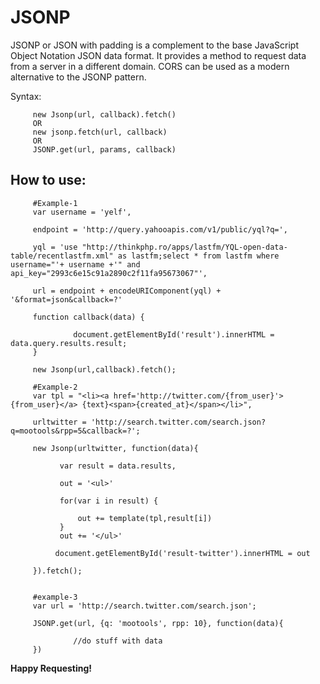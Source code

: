 JSONP
=====

JSONP or JSON with padding is a complement to the base JavaScript Object Notation JSON data format. It provides a method to
request data from a server in a different domain. CORS can be used as a modern alternative to the JSONP pattern.

Syntax:

         new Jsonp(url, callback).fetch() 
         OR
         new jsonp.fetch(url, callback)
         OR
         JSONP.get(url, params, callback)  

How to use:
-----------

         #Example-1
         var username = 'yelf',

         endpoint = 'http://query.yahooapis.com/v1/public/yql?q=',

         yql = 'use "http://thinkphp.ro/apps/lastfm/YQL-open-data-table/recentlastfm.xml" as lastfm;select * from lastfm where username="'+ username +'" and api_key="2993c6e15c91a2890c2f11fa95673067"',

         url = endpoint + encodeURIComponent(yql) + '&format=json&callback=?'
 
         function callback(data) {

                  document.getElementById('result').innerHTML = data.query.results.result;
         } 
    
         new Jsonp(url,callback).fetch();

         #Example-2
         var tpl = "<li><a href='http://twitter.com/{from_user}'>{from_user}</a> {text}<span>{created_at}</span></li>",

         urltwitter = 'http://search.twitter.com/search.json?q=mootools&rpp=5&callback=?';

         new Jsonp(urltwitter, function(data){

               var result = data.results, 

               out = '<ul>'
                
               for(var i in result) {

                   out += template(tpl,result[i])
               } 
               out += '</ul>'

              document.getElementById('result-twitter').innerHTML = out 

         }).fetch();

  
         #example-3
         var url = 'http://search.twitter.com/search.json';

         JSONP.get(url, {q: 'mootools', rpp: 10}, function(data){

                  //do stuff with data
         })
  

**Happy Requesting!**
